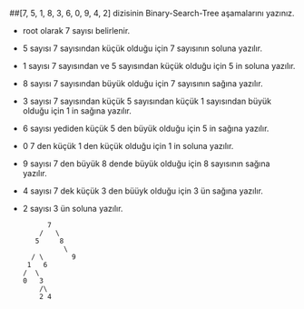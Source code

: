 ##[7, 5, 1, 8, 3, 6, 0, 9, 4, 2] dizisinin Binary-Search-Tree aşamalarını yazınız.
- root olarak 7 sayısı belirlenir.
- 5 sayısı 7 sayısından küçük olduğu için 7 sayısının soluna yazılır.
- 1 sayısı 7 sayısından ve 5 sayısından küçük olduğu için 5 in soluna yazılır.
- 8 sayısı 7 sayısından büyük olduğu için 7 sayısının sağına yazılır.
- 3 sayısı 7 sayısından küçük 5 sayısından küçük 1 sayısından büyük olduğu için 1 in sağına yazılır.
- 6 sayısı yediden küçük 5 den büyük olduğu için 5 in sağına yazılır.
- 0 7 den küçük 1 den küçük olduğu için 1 in soluna yazılır.
- 9 sayısı 7 den büyük 8 dende büyük olduğu için 8 sayısının sağına yazılır.
- 4 sayısı 7 dek küçük 3 den büüyk olduğu için 3 ün sağına yazılır.
- 2 sayısı 3 ün soluna yazılır.

            7
          /   \
         5     8
                \
        / \       9
       1   6
      /  \
      0   3
          /\
          2 4


      

